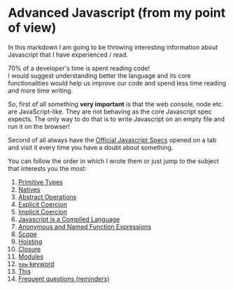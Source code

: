 # Advanced Javascript (from my point of view)

In this markdown I am going to be throwing interesting information about Javascript that I have experienced / read.

70% of a developer's time is spent reading code!  
I would suggest understanding better the language and its core functionalities would help us improve our code and spend less time reading and more time writing.

So, first of all something **very important** is that the web console, node etc. are JavaScript-like. They are not behaving as the core Javascript spec expects. The only way to do that is to write Javascript on an empty file and run it on the browser!

Second of all always have the [Official Javascript Specs](https://www.ecma-international.org/publications/files/ECMA-ST/Ecma-262.pdf) opened on a tab and visit it every time you have a doubt about something.

You can follow the order in which I wrote them or just jump to the subject that interests you the most:

1.  [Primitive Types](primitive-types.md)
2.  [Natives](natives.md)
3.  [Abstract Operations](abstract-operations.md)
4.  [Explicit Coercion](explicit-coercion.md)
5.  [Implicit Coercion](implicit-coercion.md)
6.  [Javascript is a Compiled Language](javascript-is-a-compiled-language.md)
7.  [Anonymous and Named Function Expressions](function-expressions.md)
8.  [Scope](scope.md)
9.  [Hoisting](hoisting.md)
10. [Closure](closure.md)
11. [Modules](modules.md)
12. [`new` keyword](new.md)
13. [This](this.md)
14. [Frequent questions (reminders)](questions/README.md)
